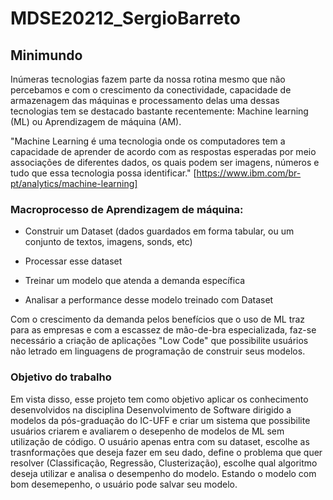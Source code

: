# MDSE20212_SergioBarreto

## Minimundo
Inúmeras tecnologias fazem parte da nossa rotina mesmo que não percebamos e com o crescimento da conectividade, capacidade de armazenagem das máquinas e processamento delas uma dessas tecnologias tem se destacado bastante recentemente: Machine learning (ML) ou Aprendizagem de máquina (AM).

"Machine Learning é uma tecnologia onde os computadores tem a capacidade de aprender de acordo com as respostas esperadas por meio associações de diferentes dados, os quais podem ser imagens, números e tudo que essa tecnologia possa identificar." [https://www.ibm.com/br-pt/analytics/machine-learning]

### Macroprocesso de Aprendizagem de máquina:
- Construir um Dataset (dados guardados em forma tabular, ou um conjunto de textos, imagens, sonds, etc)

- Processar esse dataset

- Treinar um modelo que atenda a demanda específica

- Analisar a performance desse modelo treinado com Dataset

Com o crescimento da demanda pelos benefícios que o uso de ML traz para as empresas e com a escassez de mão-de-bra especializada, faz-se necessário a criação de aplicações "Low Code" que possibilite usuários não letrado em linguagens de programação de construir seus modelos.

### Objetivo do trabalho
Em vista disso, esse projeto tem como objetivo aplicar os conhecimento desenvolvidos na disciplina Desenvolvimento de Software dirigido a modelos da pós-graduação do IC-UFF e criar um sistema que possibilite usuários criarem e avaliarem o desepenho de modelos de ML sem utilização de código. O usuário apenas entra com su dataset, escolhe as trasnformações que deseja fazer em seu dado, define o problema que quer resolver (Classificação, Regressão, Clusterização), escolhe qual algoritmo deseja utilizar e analisa o desempenho do modelo. Estando o modelo com bom desemepenho, o usuário pode salvar seu modelo.

